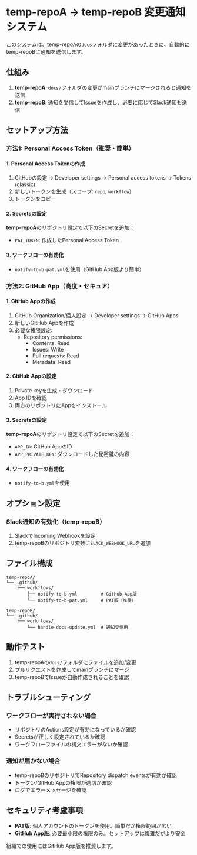 # temp-repoA → temp-repoB 変更通知システム

このシステムは、temp-repoAの`docs`フォルダに変更があったときに、自動的にtemp-repoBに通知を送信します。

## 仕組み

1. **temp-repoA**: `docs/`フォルダの変更がmainブランチにマージされると通知を送信
2. **temp-repoB**: 通知を受信してIssueを作成し、必要に応じてSlack通知も送信

## セットアップ方法

### 方法1: Personal Access Token（推奨・簡単）

#### 1. Personal Access Tokenの作成
1. GitHubの設定 → Developer settings → Personal access tokens → Tokens (classic)
2. 新しいトークンを生成（スコープ: `repo`, `workflow`）
3. トークンをコピー

#### 2. Secretsの設定
**temp-repoA**のリポジトリ設定で以下のSecretを追加：
- `PAT_TOKEN`: 作成したPersonal Access Token

#### 3. ワークフローの有効化
- `notify-to-b-pat.yml`を使用（GitHub App版より簡単）

### 方法2: GitHub App（高度・セキュア）

#### 1. GitHub Appの作成
1. GitHub Organization/個人設定 → Developer settings → GitHub Apps
2. 新しいGitHub Appを作成
3. 必要な権限設定:
   - Repository permissions:
     - Contents: Read
     - Issues: Write
     - Pull requests: Read
     - Metadata: Read

#### 2. GitHub Appの設定
1. Private keyを生成・ダウンロード
2. App IDを確認
3. 両方のリポジトリにAppをインストール

#### 3. Secretsの設定
**temp-repoA**のリポジトリ設定で以下のSecretを追加：
- `APP_ID`: GitHub AppのID
- `APP_PRIVATE_KEY`: ダウンロードした秘密鍵の内容

#### 4. ワークフローの有効化
- `notify-to-b.yml`を使用

## オプション設定

### Slack通知の有効化（temp-repoB）
1. SlackでIncoming Webhookを設定
2. temp-repoBのリポジトリ変数に`SLACK_WEBHOOK_URL`を追加

## ファイル構成

```
temp-repoA/
└── .github/
    └── workflows/
        ├── notify-to-b.yml         # GitHub App版
        └── notify-to-b-pat.yml     # PAT版（推奨）

temp-repoB/
└── .github/
    └── workflows/
        └── handle-docs-update.yml  # 通知受信用
```

## 動作テスト

1. temp-repoAの`docs/`フォルダにファイルを追加/変更
2. プルリクエストを作成してmainブランチにマージ
3. temp-repoBでIssueが自動作成されることを確認

## トラブルシューティング

### ワークフローが実行されない場合
- リポジトリのActions設定が有効になっているか確認
- Secretsが正しく設定されているか確認
- ワークフローファイルの構文エラーがないか確認

### 通知が届かない場合
- temp-repoBのリポジトリでRepository dispatch eventsが有効か確認
- トークン/GitHub Appの権限が適切か確認
- ログでエラーメッセージを確認

## セキュリティ考慮事項

- **PAT版**: 個人アカウントのトークンを使用。簡単だが権限範囲が広い
- **GitHub App版**: 必要最小限の権限のみ。セットアップは複雑だがより安全

組織での使用にはGitHub App版を推奨します。 